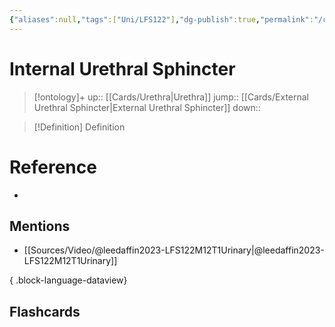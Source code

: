 ```yaml
---
{"aliases":null,"tags":["Uni/LFS122"],"dg-publish":true,"permalink":"/cards/internal-urethral-sphincter/","dgPassFrontmatter":true}
---
```


# Internal Urethral Sphincter

> [!ontology]+
> up:: [[Cards/Urethra\|Urethra]]
> jump:: [[Cards/External Urethral Sphincter\|External Urethral Sphincter]]
> down:: 

> [!Definition] Definition

# Reference

- 

## Mentions

- [[Sources/Video/@leedaffin2023-LFS122M12T1Urinary\|@leedaffin2023-LFS122M12T1Urinary]]

{ .block-language-dataview}

## Flashcards